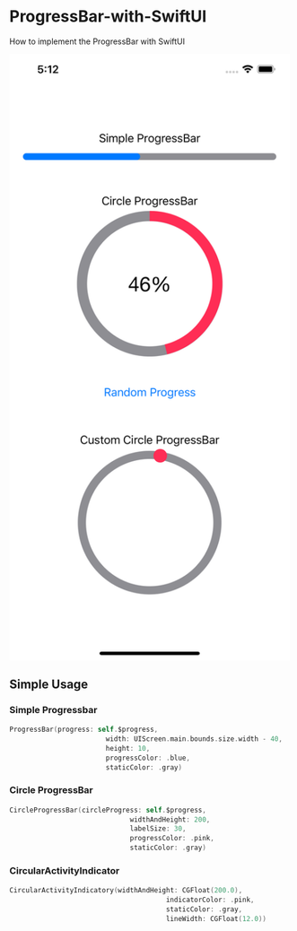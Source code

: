 # ProgressBar-with-SwiftUI
How to implement the ProgressBar with SwiftUI 

<img src="demo.png" width="500" align=center />


## Simple Usage

### Simple Progressbar

```swift
ProgressBar(progress: self.$progress,
                        width: UIScreen.main.bounds.size.width - 40,
                        height: 10,
                        progressColor: .blue,
                        staticColor: .gray)
```

### Circle ProgressBar

```swift
CircleProgressBar(circleProgress: self.$progress,
                              widthAndHeight: 200,
                              labelSize: 30,
                              progressColor: .pink,
                              staticColor: .gray)
```

### CircularActivityIndicator

```swift
CircularActivityIndicatory(widthAndHeight: CGFloat(200.0),
                                       indicatorColor: .pink,
                                       staticColor: .gray,
                                       lineWidth: CGFloat(12.0))
```
